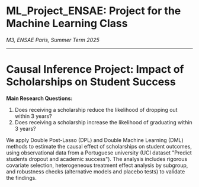 # ML_Project_ENSAE: Project for the Machine Learning Class

_M3, ENSAE Paris, Summer Term 2025_

---

# Causal Inference Project: Impact of Scholarships on Student Success

**Main Research Questions:**
1. Does receiving a scholarship reduce the likelihood of dropping out within 3 years?
2. Does receiving a scholarship increase the likelihood of graduating within 3 years?

We apply Double Post-Lasso (DPL) and Double Machine Learning (DML) methods to estimate the causal effect of scholarships on student outcomes, using observational data from a Portuguese university (UCI dataset "Predict students dropout and academic success"). The analysis includes rigorous covariate selection, heterogeneous treatment effect analysis by subgroup, and robustness checks (alternative models and placebo tests) to validate the findings.
